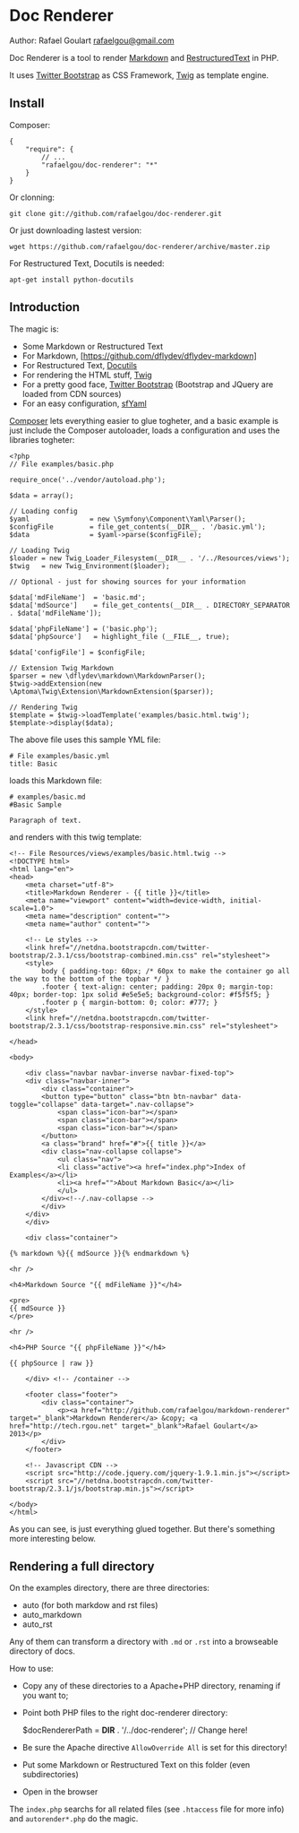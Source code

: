 Doc Renderer
============
Author: Rafael Goulart <rafaelgou@gmail.com>

Doc Renderer is a tool to render [Markdown](http://daringfireball.net/projects/markdown/)
and [RestructuredText](http://docutils.sourceforge.net/rst.html) in PHP.

It uses [Twitter Bootstrap](http://twitter.github.com/bootstrap/) as CSS Framework, 
[Twig](http://twig.sensiolabs.org/) as template engine.

Install
-------

Composer:

    {
        "require": {
            // ...
            "rafaelgou/doc-renderer": "*"
        }
    }

Or clonning:

    git clone git://github.com/rafaelgou/doc-renderer.git


Or just downloading lastest version:

    wget https://github.com/rafaelgou/doc-renderer/archive/master.zip

For Restructured Text, Docutils is needed:

    apt-get install python-docutils


Introduction
------------

The magic is:

- Some Markdown or Restructured Text
- For Markdown, [https://github.com/dflydev/dflydev-markdown]
- For Restructured Text, [Docutils](http://docutils.sourceforge.net/rst.html)
- For rendering the HTML stuff, [Twig](http://twig.sensiolabs.org/)
- For a pretty good face, [Twitter Bootstrap](http://twitter.github.com/bootstrap/)
  (Bootstrap and JQuery are loaded from CDN sources)
- For an easy configuration, [sfYaml](http://symfony.com/doc/current/components/yaml/introduction.html)

[Composer](getcomposer.org/) lets everything easier to glue togheter, and a basic
example is just include the Composer autoloader, loads a configuration and
uses the libraries togheter:

    <?php
    // File examples/basic.php
    
    require_once('../vendor/autoload.php');

    $data = array();

    // Loading config
    $yaml               = new \Symfony\Component\Yaml\Parser();
    $configFile         = file_get_contents(__DIR__ . '/basic.yml');
    $data               = $yaml->parse($configFile);

    // Loading Twig
    $loader = new Twig_Loader_Filesystem(__DIR__ . '/../Resources/views');
    $twig   = new Twig_Environment($loader);

    // Optional - just for showing sources for your information

    $data['mdFileName']  = 'basic.md';
    $data['mdSource']    = file_get_contents(__DIR__ . DIRECTORY_SEPARATOR . $data['mdFileName']);

    $data['phpFileName'] = ('basic.php');
    $data['phpSource']   = highlight_file (__FILE__, true);

    $data['configFile'] = $configFile;

    // Extension Twig Markdown
    $parser = new \dflydev\markdown\MarkdownParser();
    $twig->addExtension(new \Aptoma\Twig\Extension\MarkdownExtension($parser));

    // Rendering Twig
    $template = $twig->loadTemplate('examples/basic.html.twig');
    $template->display($data);

The above file uses this sample YML file:

    # File examples/basic.yml
    title: Basic

loads this Markdown file:

    # examples/basic.md
    #Basic Sample

    Paragraph of text.

and renders with this twig template:

    <!-- File Resources/views/examples/basic.html.twig -->
    <!DOCTYPE html>
    <html lang="en">
    <head>
        <meta charset="utf-8">
        <title>Markdown Renderer - {{ title }}</title>
        <meta name="viewport" content="width=device-width, initial-scale=1.0">
        <meta name="description" content="">
        <meta name="author" content="">

        <!-- Le styles -->
        <link href="//netdna.bootstrapcdn.com/twitter-bootstrap/2.3.1/css/bootstrap-combined.min.css" rel="stylesheet">
        <style>
            body { padding-top: 60px; /* 60px to make the container go all the way to the bottom of the topbar */ }
            .footer { text-align: center; padding: 20px 0; margin-top: 40px; border-top: 1px solid #e5e5e5; background-color: #f5f5f5; }
            .footer p { margin-bottom: 0; color: #777; }
        </style>
        <link href="//netdna.bootstrapcdn.com/twitter-bootstrap/2.3.1/css/bootstrap-responsive.min.css" rel="stylesheet">

    </head>

    <body>

        <div class="navbar navbar-inverse navbar-fixed-top">
        <div class="navbar-inner">
            <div class="container">
            <button type="button" class="btn btn-navbar" data-toggle="collapse" data-target=".nav-collapse">
                <span class="icon-bar"></span>
                <span class="icon-bar"></span>
                <span class="icon-bar"></span>
            </button>
            <a class="brand" href="#">{{ title }}</a>
            <div class="nav-collapse collapse">
                <ul class="nav">
                <li class="active"><a href="index.php">Index of Examples</a></li>
                <li><a href="">About Markdown Basic</a></li>
                </ul>
            </div><!--/.nav-collapse -->
            </div>
        </div>
        </div>

        <div class="container">

    {% markdown %}{{ mdSource }}{% endmarkdown %}

    <hr />

    <h4>Markdown Source "{{ mdFileName }}"</h4>

    <pre>
    {{ mdSource }}
    </pre>

    <hr />

    <h4>PHP Source "{{ phpFileName }}"</h4>

    {{ phpSource | raw }}

        </div> <!-- /container -->

        <footer class="footer">
            <div class="container">
                <p><a href="http://github.com/rafaelgou/markdown-renderer" target="_blank">Markdown Renderer</a> &copy; <a href="http://tech.rgou.net" target="_blank">Rafael Goulart</a> 2013</p>
            </div>                
        </footer>

        <!-- Javascript CDN -->
        <script src="http://code.jquery.com/jquery-1.9.1.min.js"></script>
        <script src="//netdna.bootstrapcdn.com/twitter-bootstrap/2.3.1/js/bootstrap.min.js"></script>

    </body>
    </html>

As you can see, is just everything glued together. But there's something more interesting below.


Rendering a full directory
--------------------------

On the examples directory, there are three directories:

- auto (for both markdow and rst files)
- auto_markdown
- auto_rst

Any of them can transform a directory with `.md` or `.rst` into a
browseable directory of docs.

How to use:

- Copy any of these directories to a Apache+PHP directory, renaming if you want to;
- Point both PHP files to the right doc-renderer directory:

   
    $docRendererPath = __DIR__ . '/../doc-renderer'; // Change here!
    

- Be sure the Apache directive `AllowOverride All` is set for this directory!
- Put some Markdown or Restructured Text on this folder (even subdirectories)
- Open in the browser

The `index.php` searchs for all related files (see `.htaccess` file for more info)
and `autorender*.php` do the magic.




